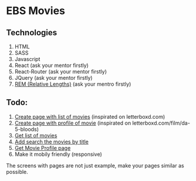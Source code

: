 # EBS Movies

## Technologies
1. HTML
2. SASS
3. Javascript
4. React (ask your mentor firstly)
5. React-Router (ask your mentor firstly)
6. JQuery (ask your mentor firstly)
7. [REM (Relative Lengths)](https://www.sitepoint.com/understanding-and-using-rem-units-in-css/) (ask your mentro firstly)

## Todo:
1. [Create page with list of movies](https://prnt.sc/tabl3d) (inspirated on letterboxd.com)
2. [Create page with profile of movie](https://prnt.sc/tabm1o) (inspirated on letterboxd.com/film/da-5-bloods)
3. [Get list of movies](https://developers.themoviedb.org/3/discover/movie-discover)
4. [Add search the movies by title](https://developers.themoviedb.org/3/search/search-movies)
5. [Get Movie Profile page](https://developers.themoviedb.org/3/find/find-by-id)
6. Make it mobily friendly (responsive)

The screens with pages are not just example, make your pages similar as possible.

